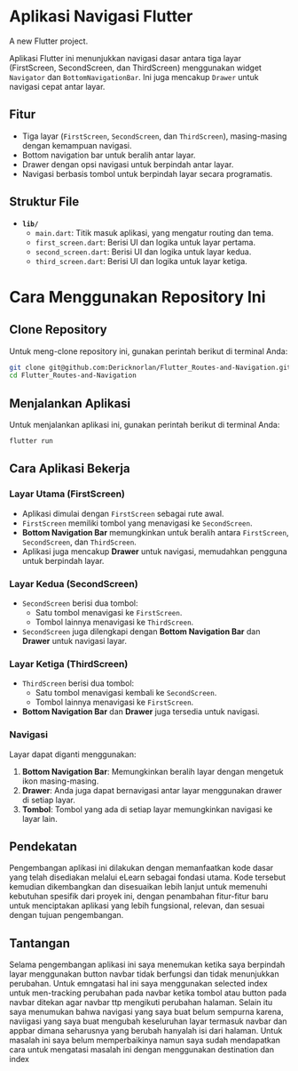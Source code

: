 # Aplikasi Navigasi Flutter

A new Flutter project.

Aplikasi Flutter ini menunjukkan navigasi dasar antara tiga layar (FirstScreen, SecondScreen, dan ThirdScreen) menggunakan widget `Navigator` dan `BottomNavigationBar`. Ini juga mencakup `Drawer` untuk navigasi cepat antar layar.

## Fitur
- Tiga layar (`FirstScreen`, `SecondScreen`, dan `ThirdScreen`), masing-masing dengan kemampuan navigasi.
- Bottom navigation bar untuk beralih antar layar.
- Drawer dengan opsi navigasi untuk berpindah antar layar.
- Navigasi berbasis tombol untuk berpindah layar secara programatis.

## Struktur File

- **`lib/`**
  - `main.dart`: Titik masuk aplikasi, yang mengatur routing dan tema.
  - `first_screen.dart`: Berisi UI dan logika untuk layar pertama.
  - `second_screen.dart`: Berisi UI dan logika untuk layar kedua.
  - `third_screen.dart`: Berisi UI dan logika untuk layar ketiga.

# Cara Menggunakan Repository Ini

## Clone Repository
Untuk meng-clone repository ini, gunakan perintah berikut di terminal Anda:

```bash
git clone git@github.com:Dericknorlan/Flutter_Routes-and-Navigation.git
cd Flutter_Routes-and-Navigation
```

## Menjalankan Aplikasi
Untuk menjalankan aplikasi ini, gunakan perintah berikut di terminal Anda:

```bash
flutter run
```


## Cara Aplikasi Bekerja

### Layar Utama (FirstScreen)

- Aplikasi dimulai dengan `FirstScreen` sebagai rute awal.
- `FirstScreen` memiliki tombol yang menavigasi ke `SecondScreen`.
- **Bottom Navigation Bar** memungkinkan untuk beralih antara `FirstScreen`, `SecondScreen`, dan `ThirdScreen`.
- Aplikasi juga mencakup **Drawer** untuk navigasi, memudahkan pengguna untuk berpindah layar.

### Layar Kedua (SecondScreen)

- `SecondScreen` berisi dua tombol:
  - Satu tombol menavigasi ke `FirstScreen`.
  - Tombol lainnya menavigasi ke `ThirdScreen`.
- `SecondScreen` juga dilengkapi dengan **Bottom Navigation Bar** dan **Drawer** untuk navigasi layar.

### Layar Ketiga (ThirdScreen)

- `ThirdScreen` berisi dua tombol:
  - Satu tombol menavigasi kembali ke `SecondScreen`.
  - Tombol lainnya menavigasi ke `FirstScreen`.
- **Bottom Navigation Bar** dan **Drawer** juga tersedia untuk navigasi.

### Navigasi

Layar dapat diganti menggunakan:

1. **Bottom Navigation Bar**: Memungkinkan beralih layar dengan mengetuk ikon masing-masing.
2. **Drawer**: Anda juga dapat bernavigasi antar layar menggunakan drawer di setiap layar.
3. **Tombol**: Tombol yang ada di setiap layar memungkinkan navigasi ke layar lain.

## Pendekatan
Pengembangan aplikasi ini dilakukan dengan memanfaatkan kode dasar yang telah disediakan melalui eLearn sebagai fondasi utama. Kode tersebut kemudian dikembangkan dan disesuaikan lebih lanjut untuk memenuhi kebutuhan spesifik dari proyek ini, dengan penambahan fitur-fitur baru untuk menciptakan aplikasi yang lebih fungsional, relevan, dan sesuai dengan tujuan pengembangan.

## Tantangan
Selama pengembangan aplikasi ini saya menemukan ketika saya berpindah layar menggunakan button navbar tidak berfungsi dan tidak menunjukkan perubahan. Untuk emngatasi hal ini saya menggunakan selected index untuk men-tracking perubahan pada navbar ketika tombol atau button pada navbar ditekan agar navbar ttp mengikuti perubahan halaman. Selain itu saya menumukan bahwa navigasi yang saya buat belum sempurna karena, naviigasi yang saya buat mengubah keseluruhan layar termasuk navbar dan appbar dimana seharusnya yang berubah hanyalah isi dari halaman. Untuk masalah ini saya belum memperbaikinya namun saya sudah mendapatkan cara untuk mengatasi masalah ini dengan menggunakan destination dan index 
